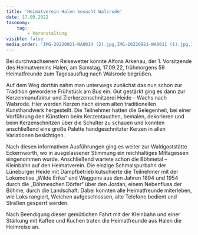 ```yaml
---
title: 'Heimatverein Halen besucht Walsrode'
date: 17.09.2022
taxonomy:
    tag:
        - Veranstaltung
visible: false
media_order: 'IMG-20220921-WA0014 (2).jpg,IMG-20220921-WA0011 (1).jpg,IMG-20220921-WA0008.jpg,IMG-20220921-WA0002.jpg,IMG-20220921-WA0000.jpg'
---
```


Bei durchwachsenem Reisewetter konnte Alfons Arkenau, der 1. Vorsitzende des Heimatvereins Halen, am Samstag, 17.09.22, frühmorgens 59 Heimatfreunde zum Tagesausflug nach Walsrode begrüßen. 

Auf dem Weg dorthin nahm man unterwegs zunächst das nun schon zur Tradition gewordene Frühstück am Bus ein. Gut gestärkt ging es dann zur Kerzenmanufaktur und Zierkerzenschnitzerei Heide – Wachs nach Walsrode. Hier werden Kerzen nach einem alten traditionellen Kunsthandwerk hergestellt. Die Teilnehmer hatten die Gelegenheit, bei einer Vorführung den Künstlern beim Kerzentauchen, bemalen, dekorieren und beim Kerzenschnitzen über die Schulter zu schauen und konnten anschließend eine große Palette handgeschnitzter Kerzen in allen Variationen besichtigen.

Nach diesen informativen Ausführungen ging es weiter zur Waldgaststätte Eckernworth, wo in ausgelassener Stimmung ein reichhaltiges Mittagessen eingenommen wurde.  Anschließend wartete schon die Böhmetal – Kleinbahn auf den Heimatverein. Die einzige Schmalspurbahn der Lüneburger Heide mit Dampfbetrieb kutschierte die Teilnehmer mit der Lokomotive „Wilde Erika“ und Waggons aus den Jahren 1894 und 1954 durch die „Böhmeschen Dörfer“ über den Jordan, einem Nebenfluss der Böhme, durch die Landschaft. Dabei konnten alle Heimatfreunde miterleben, wie Loks rangiert, Weichen aufgeschlossen, alte Telefone bedient und Straßen gesperrt werden. 

Nach Beendigung dieser gemütlichen Fahrt mit der Kleinbahn und einer Stärkung mit Kaffee und Kuchen traten die Heimatfreunde aus Halen die Heimreise an.
